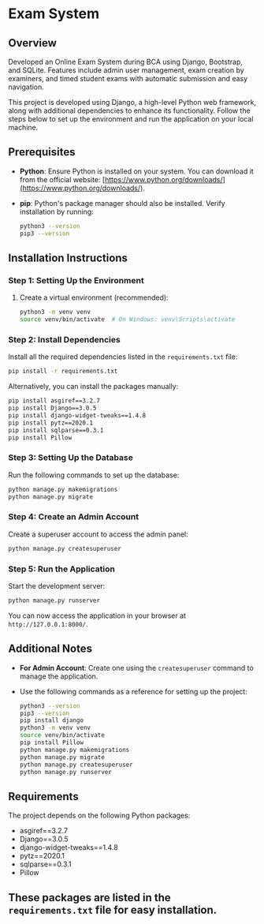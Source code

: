 # Exam System

## Overview

Developed an Online Exam System during BCA using Django, Bootstrap, and SQLite. Features include admin user management, exam creation by examiners, and timed student exams with automatic submission and easy navigation.

This project is developed using Django, a high-level Python web framework, along with additional dependencies to enhance its functionality. Follow the steps below to set up the environment and run the application on your local machine.

## Prerequisites
- **Python**: Ensure Python is installed on your system. You can download it from the official website: [https://www.python.org/downloads/](https://www.python.org/downloads/).
- **pip**: Python's package manager should also be installed. Verify installation by running:
  
  ```bash
  python3 --version
  pip3 --version
  ```

## Installation Instructions

### Step 1: Setting Up the Environment
1. Create a virtual environment (recommended):
   
   ```bash
   python3 -m venv venv
   source venv/bin/activate  # On Windows: venv\Scripts\activate
   ```

### Step 2: Install Dependencies
Install all the required dependencies listed in the `requirements.txt` file:
   
   ```bash
   pip install -r requirements.txt
   ```

Alternatively, you can install the packages manually:

   ```bash
   pip install asgiref==3.2.7
   pip install Django==3.0.5
   pip install django-widget-tweaks==1.4.8
   pip install pytz==2020.1
   pip install sqlparse==0.3.1
   pip install Pillow
   ```

### Step 3: Setting Up the Database
Run the following commands to set up the database:

   ```bash
   python manage.py makemigrations
   python manage.py migrate
   ```

### Step 4: Create an Admin Account
Create a superuser account to access the admin panel:

   ```bash
   python manage.py createsuperuser
   ```

### Step 5: Run the Application
Start the development server:

   ```bash
   python manage.py runserver
   ```

You can now access the application in your browser at `http://127.0.0.1:8000/`.

## Additional Notes
- **For Admin Account**: Create one using the `createsuperuser` command to manage the application.
- Use the following commands as a reference for setting up the project:

  ```bash
  python3 --version
  pip3 --version
  pip install django
  python3 -m venv venv
  source venv/bin/activate
  pip install Pillow
  python manage.py makemigrations
  python manage.py migrate
  python manage.py createsuperuser
  python manage.py runserver
  ```

## Requirements
The project depends on the following Python packages:
- asgiref==3.2.7
- Django==3.0.5
- django-widget-tweaks==1.4.8
- pytz==2020.1
- sqlparse==0.3.1
- Pillow

These packages are listed in the `requirements.txt` file for easy installation.
---
